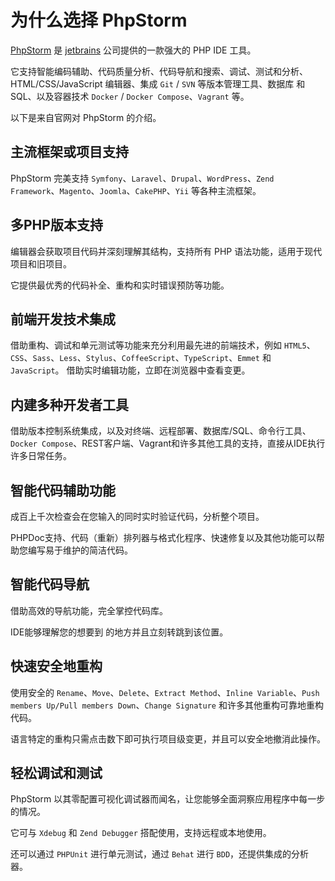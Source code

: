 # 为什么选择 PhpStorm

[PhpStorm](https://www.jetbrains.com/phpstorm/) 是 [jetbrains](https://www.jetbrains.com) 公司提供的一款强大的 PHP IDE 工具。

它支持智能编码辅助、代码质量分析、代码导航和搜索、调试、测试和分析、HTML/CSS/JavaScript 编辑器、集成 `Git` / `SVN` 等版本管理工具、数据库 和 SQL、以及容器技术 `Docker` / `Docker Compose`、`Vagrant` 等。

以下是来自官网对 PhpStorm 的介绍。

## 主流框架或项目支持

PhpStorm 完美支持 `Symfony`、`Laravel`、`Drupal`、`WordPress`、`Zend Framework`、`Magento`、`Joomla`、`CakePHP`、`Yii` 等各种主流框架。

## 多PHP版本支持

编辑器会获取项目代码并深刻理解其结构，支持所有 PHP 语法功能，适用于现代项目和旧项目。

它提供最优秀的代码补全、重构和实时错误预防等功能。

## 前端开发技术集成

借助重构、调试和单元测试等功能来充分利用最先进的前端技术，例如 `HTML5`、`CSS`、`Sass`、`Less`、`Stylus`、`CoffeeScript`、`TypeScript`、`Emmet` 和 `JavaScript`。 借助实时编辑功能，立即在浏览器中查看变更。

## 内建多种开发者工具

借助版本控制系统集成，以及对终端、远程部署、数据库/SQL、命令行工具、`Docker Compose`、REST客户端、Vagrant和许多其他工具的支持，直接从IDE执行许多日常任务。


## 智能代码辅助功能

成百上千次检查会在您输入的同时实时验证代码，分析整个项目。

PHPDoc支持、代码（重新）排列器与格式化程序、快速修复以及其他功能可以帮助您编写易于维护的简洁代码。

## 智能代码导航

借助高效的导航功能，完全掌控代码库。

IDE能够理解您的想要到 的地方并且立刻转跳到该位置。


## 快速安全地重构

使用安全的 `Rename`、`Move`、`Delete`、`Extract Method`、`Inline Variable`、`Push members Up/Pull members Down`、`Change Signature` 和许多其他重构可靠地重构代码。 

语言特定的重构只需点击数下即可执行项目级变更，并且可以安全地撤消此操作。

## 轻松调试和测试

PhpStorm 以其零配置可视化调试器而闻名，让您能够全面洞察应用程序中每一步的情况。 

它可与 `Xdebug` 和 `Zend Debugger` 搭配使用，支持远程或本地使用。

还可以通过 `PHPUnit` 进行单元测试，通过 `Behat` 进行 `BDD`，还提供集成的分析器。